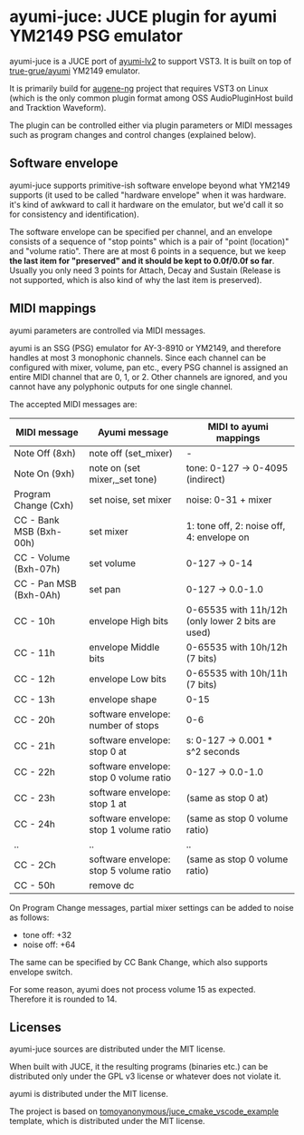 # ayumi-juce: JUCE plugin for ayumi YM2149 PSG emulator

ayumi-juce is a JUCE port of [ayumi-lv2](https://github.com/atsushieno/ayumi-lv2/) to support VST3. It is built on top of [true-grue/ayumi](https://github.com/true-grue/ayumi) YM2149 emulator.

It is primarily build for [augene-ng](https://github.com/atsushieno/augene-ng) project that requires VST3 on Linux (which is the only common plugin format among OSS AudioPluginHost build and Tracktion Waveform).

The plugin can be controlled either via plugin parameters or MIDI messages such as program changes and control changes (explained below).

## Software envelope

ayumi-juce supports primitive-ish software envelope beyond what YM2149 supports (it used to be called "hardware envelope" when it was hardware. it's kind of awkward to call it hardware on the emulator, but we'd call it so for consistency and identification).

The software envelope can be specified per channel, and an envelope consists of a sequence of "stop points" which is a pair of "point (location)" and "volume ratio". There are at most 6 points in a sequence, but we keep **the last item for "preserved" and it should be kept to 0.0f/0.0f so far**. Usually you only need 3 points for Attach, Decay and Sustain (Release is not supported, which is also kind of why the last item is preserved).

## MIDI mappings

ayumi parameters are controlled via MIDI messages.

ayumi is an SSG (PSG) emulator for AY-3-8910 or YM2149, and therefore handles at most 3 monophonic channels. Since each channel can be configured with mixer, volume, pan etc., every PSG channel is assigned an entire MIDI channel that are 0, 1, or 2. Other channels are ignored, and you cannot have any polyphonic outputs for one single channel.

The accepted MIDI messages are:

| MIDI message | Ayumi message | MIDI to ayumi mappings |
|-|-|-|
| Note Off (8xh) | note off (set_mixer) | - |
| Note On (9xh) | note on (set mixer,_set tone) | tone: 0-127 -> 0-4095 (indirect) |
| Program Change (Cxh) | set noise, set mixer | noise: 0-31 + mixer |
| CC - Bank MSB (Bxh-00h) | set mixer | 1: tone off, 2: noise off, 4: envelope on |
| CC - Volume (Bxh-07h) | set volume | 0-127 -> 0-14 |
| CC - Pan MSB (Bxh-0Ah) | set pan | 0-127 -> 0.0-1.0 |
| CC - 10h | envelope High bits | 0-65535 with 11h/12h (only lower 2 bits are used) |
| CC - 11h | envelope Middle bits | 0-65535 with 10h/12h (7 bits) |
| CC - 12h | envelope Low bits | 0-65535 with 10h/11h (7 bits) |
| CC - 13h | envelope shape | 0-15 |
| CC - 20h | software envelope: number of stops | 0-6 |
| CC - 21h | software envelope: stop 0 at | s: 0-127 -> 0.001 * s^2 seconds |
| CC - 22h | software envelope: stop 0 volume ratio | 0-127 -> 0.0-1.0 |
| CC - 23h | software envelope: stop 1 at | (same as stop 0 at) |
| CC - 24h | software envelope: stop 1 volume ratio | (same as stop 0 volume ratio) |
| .. | .. | .. |
| CC - 2Ch | software envelope: stop 5 volume ratio | (same as stop 0 volume ratio) |
| CC - 50h | remove dc | |

On Program Change messages, partial mixer settings can be added to noise as follows:

- tone off: +32
- noise off: +64

The same can be specified by CC Bank Change, which also supports envelope switch.

For some reason, ayumi does not process volume 15 as expected. Therefore it is rounded to 14.

## Licenses

ayumi-juce sources are distributed under the MIT license.

When built with JUCE, it the resulting programs (binaries etc.) can be distributed only under the GPL v3 license or whatever does not violate it.

ayumi is distributed under the MIT license.

The project is based on [tomoyanonymous/juce_cmake_vscode_example](https://github.com/tomoyanonymous/juce_cmake_vscode_example) template, which is distributed under the MIT license.
